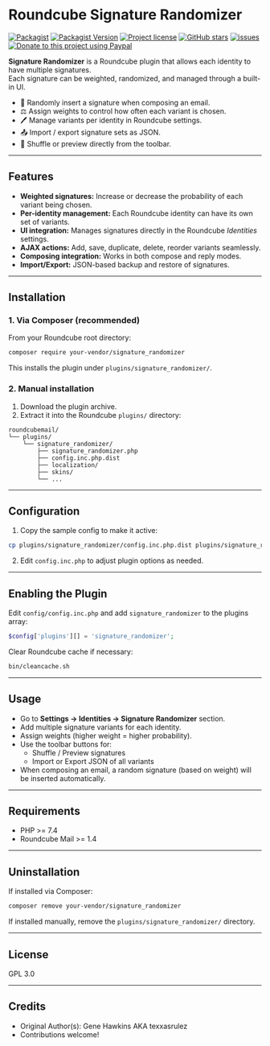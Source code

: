 # Roundcube Signature Randomizer

[![Packagist](https://img.shields.io/packagist/dt/texxasrulez/signature_randomizer?style=plastic)](https://packagist.org/packages/texxasrulez/signature_randomizer)
[![Packagist Version](https://img.shields.io/packagist/v/texxasrulez/signature_randomizer?style=plastic&logo=packagist&logoColor=white)](https://packagist.org/packages/texxasrulez/signature_randomizer)
[![Project license](https://img.shields.io/github/license/texxasrulez/signature_randomizer?style=plastic)](https://github.com/texxasrulez/signature_randomizer/LICENSE)
[![GitHub stars](https://img.shields.io/github/stars/texxasrulez/signature_randomizer?style=plastic&logo=github)](https://github.com/texxasrulez/signature_randomizer/stargazers)
[![issues](https://img.shields.io/github/issues/texxasrulez/signature_randomizer)](https://github.com/texxasrulez/signature_randomizer/issues)
[![Donate to this project using Paypal](https://img.shields.io/badge/paypal-donate-blue.svg?style=plastic&logo=paypal)](https://www.paypal.me/texxasrulez)

**Signature Randomizer** is a Roundcube plugin that allows each identity to have multiple signatures.  
Each signature can be weighted, randomized, and managed through a built-in UI.

- 🎲 Randomly insert a signature when composing an email.
- ⚖️ Assign weights to control how often each variant is chosen.
- 🖊️ Manage variants per identity in Roundcube settings.
- 📤 Import / export signature sets as JSON.
- 🔀 Shuffle or preview directly from the toolbar.

---

## Features

- **Weighted signatures:** Increase or decrease the probability of each variant being chosen.
- **Per-identity management:** Each Roundcube identity can have its own set of variants.
- **UI integration:** Manages signatures directly in the Roundcube *Identities* settings.
- **AJAX actions:** Add, save, duplicate, delete, reorder variants seamlessly.
- **Composing integration:** Works in both compose and reply modes.
- **Import/Export:** JSON-based backup and restore of signatures.

---

## Installation

### 1. Via Composer (recommended)

From your Roundcube root directory:

```bash
composer require your-vendor/signature_randomizer
```

This installs the plugin under `plugins/signature_randomizer/`.

### 2. Manual installation

1. Download the plugin archive.  
2. Extract it into the Roundcube `plugins/` directory:

```
roundcubemail/
└── plugins/
    └── signature_randomizer/
        ├── signature_randomizer.php
        ├── config.inc.php.dist
        ├── localization/
        ├── skins/
        └── ...
```

---

## Configuration

1. Copy the sample config to make it active:

```bash
cp plugins/signature_randomizer/config.inc.php.dist plugins/signature_randomizer/config.inc.php
```

2. Edit `config.inc.php` to adjust plugin options as needed.

---

## Enabling the Plugin

Edit `config/config.inc.php` and add `signature_randomizer` to the plugins array:

```php
$config['plugins'][] = 'signature_randomizer';
```

Clear Roundcube cache if necessary:

```bash
bin/cleancache.sh
```

---

## Usage

- Go to **Settings → Identities → Signature Randomizer** section.
- Add multiple signature variants for each identity.
- Assign weights (higher weight = higher probability).
- Use the toolbar buttons for:
  - Shuffle / Preview signatures
  - Import or Export JSON of all variants
- When composing an email, a random signature (based on weight) will be inserted automatically.

---

## Requirements

- PHP >= 7.4
- Roundcube Mail >= 1.4

---

## Uninstallation

If installed via Composer:

```bash
composer remove your-vendor/signature_randomizer
```

If installed manually, remove the `plugins/signature_randomizer/` directory.

---

## License

GPL 3.0

---

## Credits

- Original Author(s): Gene Hawkins AKA texxasrulez
- Contributions welcome!
